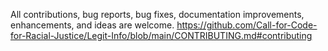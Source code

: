All contributions, bug reports, bug fixes, documentation improvements, enhancements, and ideas are welcome.
https://github.com/Call-for-Code-for-Racial-Justice/Legit-Info/blob/main/CONTRIBUTING.md#contributing
